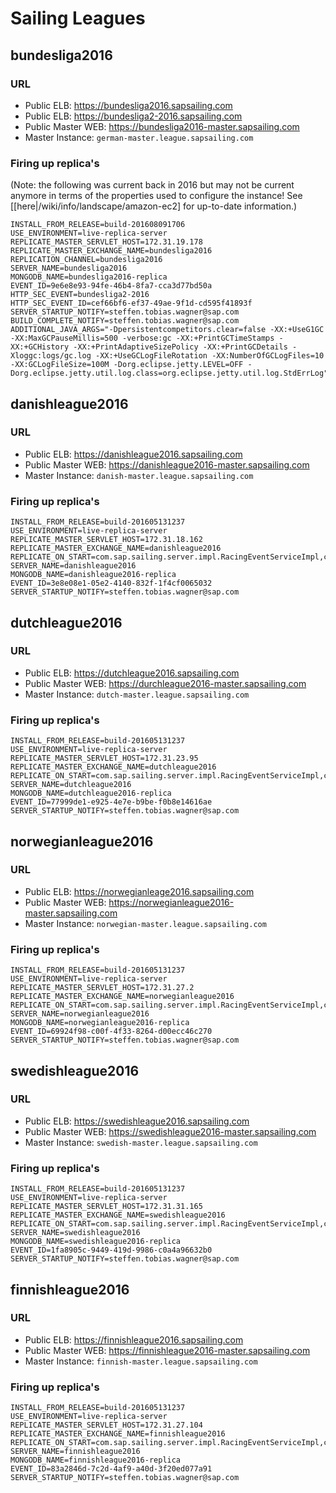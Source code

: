 # Sailing Leagues

## bundesliga2016

### URL
- Public ELB: https://bundesliga2016.sapsailing.com
- Public ELB: https://bundesliga2-2016.sapsailing.com
- Public Master WEB: https://bundesliga2016-master.sapsailing.com
- Master Instance: `german-master.league.sapsailing.com`

### Firing up replica's

(Note: the following was current back in 2016 but may not be current anymore in terms of the properties used to configure the instance! See [[here|/wiki/info/landscape/amazon-ec2] for up-to-date information.)

```
INSTALL_FROM_RELEASE=build-201608091706
USE_ENVIRONMENT=live-replica-server
REPLICATE_MASTER_SERVLET_HOST=172.31.19.178
REPLICATE_MASTER_EXCHANGE_NAME=bundesliga2016
REPLICATION_CHANNEL=bundesliga2016
SERVER_NAME=bundesliga2016
MONGODB_NAME=bundesliga2016-replica
EVENT_ID=9e6e8e93-94fe-46b4-8fa7-cca3d77bd50a
HTTP_SEC_EVENT=bundesliga2-2016
HTTP_SEC_EVENT_ID=cef66bf6-ef37-49ae-9f1d-cd595f41893f
SERVER_STARTUP_NOTIFY=steffen.tobias.wagner@sap.com
BUILD_COMPLETE_NOTIFY=steffen.tobias.wagner@sap.com
ADDITIONAL_JAVA_ARGS="-Dpersistentcompetitors.clear=false -XX:+UseG1GC -XX:MaxGCPauseMillis=500 -verbose:gc -XX:+PrintGCTimeStamps -XX:+GCHistory -XX:+PrintAdaptiveSizePolicy -XX:+PrintGCDetails -Xloggc:logs/gc.log -XX:+UseGCLogFileRotation -XX:NumberOfGCLogFiles=10 -XX:GCLogFileSize=100M -Dorg.eclipse.jetty.LEVEL=OFF -Dorg.eclipse.jetty.util.log.class=org.eclipse.jetty.util.log.StdErrLog"
```

## danishleague2016

### URL
- Public ELB: https://danishleague2016.sapsailing.com
- Public Master WEB: https://danishleague2016-master.sapsailing.com
- Master Instance: `danish-master.league.sapsailing.com`

### Firing up replica's

```
INSTALL_FROM_RELEASE=build-201605131237
USE_ENVIRONMENT=live-replica-server
REPLICATE_MASTER_SERVLET_HOST=172.31.18.162
REPLICATE_MASTER_EXCHANGE_NAME=danishleague2016
REPLICATE_ON_START=com.sap.sailing.server.impl.RacingEventServiceImpl,com.sap.sse.security.impl.SecurityServiceImpl,com.sap.sse.filestorage.impl.FileStorageManagementServiceImpl,com.sap.sse.mail.impl.MailServiceImpl,com.sap.sailing.polars.impl.PolarDataServiceImpl
SERVER_NAME=danishleague2016
MONGODB_NAME=danishleague2016-replica
EVENT_ID=3e8e08e1-05e2-4140-832f-1f4cf0065032
SERVER_STARTUP_NOTIFY=steffen.tobias.wagner@sap.com
```

## dutchleague2016

### URL
- Public ELB: https://dutchleague2016.sapsailing.com
- Public Master WEB: https://durchleague2016-master.sapsailing.com
- Master Instance: `dutch-master.league.sapsailing.com`

### Firing up replica's

```
INSTALL_FROM_RELEASE=build-201605131237
USE_ENVIRONMENT=live-replica-server
REPLICATE_MASTER_SERVLET_HOST=172.31.23.95
REPLICATE_MASTER_EXCHANGE_NAME=dutchleague2016
REPLICATE_ON_START=com.sap.sailing.server.impl.RacingEventServiceImpl,com.sap.sse.security.impl.SecurityServiceImpl,com.sap.sse.filestorage.impl.FileStorageManagementServiceImpl,com.sap.sse.mail.impl.MailServiceImpl,com.sap.sailing.polars.impl.PolarDataServiceImpl
SERVER_NAME=dutchleague2016
MONGODB_NAME=dutchleague2016-replica
EVENT_ID=77999de1-e925-4e7e-b9be-f0b8e14616ae
SERVER_STARTUP_NOTIFY=steffen.tobias.wagner@sap.com
```

## norwegianleague2016

### URL
- Public ELB: https://norwegianleage2016.sapsailing.com
- Public Master WEB: https://norwegianleague2016-master.sapsailing.com
- Master Instance: `norwegian-master.league.sapsailing.com`

### Firing up replica's

```
INSTALL_FROM_RELEASE=build-201605131237
USE_ENVIRONMENT=live-replica-server
REPLICATE_MASTER_SERVLET_HOST=172.31.27.2
REPLICATE_MASTER_EXCHANGE_NAME=norwegianleague2016
REPLICATE_ON_START=com.sap.sailing.server.impl.RacingEventServiceImpl,com.sap.sse.security.impl.SecurityServiceImpl,com.sap.sse.filestorage.impl.FileStorageManagementServiceImpl,com.sap.sse.mail.impl.MailServiceImpl,com.sap.sailing.polars.impl.PolarDataServiceImpl
SERVER_NAME=norwegianleague2016
MONGODB_NAME=norwegianleague2016-replica
EVENT_ID=69924f98-c00f-4f33-8264-d00ecc46c270
SERVER_STARTUP_NOTIFY=steffen.tobias.wagner@sap.com
```

## swedishleague2016

### URL
- Public ELB: https://swedishleague2016.sapsailing.com
- Public Master WEB: https://swedishleague2016-master.sapsailing.com
- Master Instance: `swedish-master.league.sapsailing.com`

### Firing up replica's

```
INSTALL_FROM_RELEASE=build-201605131237
USE_ENVIRONMENT=live-replica-server
REPLICATE_MASTER_SERVLET_HOST=172.31.31.165
REPLICATE_MASTER_EXCHANGE_NAME=swedishleague2016
REPLICATE_ON_START=com.sap.sailing.server.impl.RacingEventServiceImpl,com.sap.sse.security.impl.SecurityServiceImpl,com.sap.sse.filestorage.impl.FileStorageManagementServiceImpl,com.sap.sse.mail.impl.MailServiceImpl,com.sap.sailing.polars.impl.PolarDataServiceImpl
SERVER_NAME=swedishleague2016
MONGODB_NAME=swedishleague2016-replica
EVENT_ID=1fa8905c-9449-419d-9986-c0a4a96632b0
SERVER_STARTUP_NOTIFY=steffen.tobias.wagner@sap.com
```

## finnishleague2016

### URL
- Public ELB: https://finnishleague2016.sapsailing.com
- Public Master WEB: https://finnishleague2016-master.sapsailing.com
- Master Instance: `finnish-master.league.sapsailing.com`

### Firing up replica's

```
INSTALL_FROM_RELEASE=build-201605131237
USE_ENVIRONMENT=live-replica-server
REPLICATE_MASTER_SERVLET_HOST=172.31.27.104
REPLICATE_MASTER_EXCHANGE_NAME=finnishleague2016
REPLICATE_ON_START=com.sap.sailing.server.impl.RacingEventServiceImpl,com.sap.sse.security.impl.SecurityServiceImpl,com.sap.sse.filestorage.impl.FileStorageManagementServiceImpl,com.sap.sse.mail.impl.MailServiceImpl,com.sap.sailing.polars.impl.PolarDataServiceImpl
SERVER_NAME=finnishleague2016
MONGODB_NAME=finnishleague2016-replica
EVENT_ID=83a2846d-7c2d-4af9-a40d-3f20ed077a91
SERVER_STARTUP_NOTIFY=steffen.tobias.wagner@sap.com
```